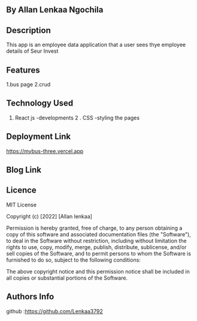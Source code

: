 ## By Allan Lenkaa Ngochila
## Description
This app is an employee data application that a user sees thye employee details of Seur Invest
## Features
1.bus page
2.crud


## Technology Used
1. React js -developments
2 . CSS -styling the pages
## Deployment Link
https://mybus-three.vercel.app
## Blog Link

## Licence
MIT License

Copyright (c) [2022] [Allan lenkaa]

Permission is hereby granted, free of charge, to any person obtaining a copy of this software and associated documentation files (the "Software"), to deal in the Software without restriction, including without limitation the rights to use, copy, modify, merge, publish, distribute, sublicense, and/or sell copies of the Software, and to permit persons to whom the Software is furnished to do so, subject to the following conditions:

The above copyright notice and this permission notice shall be included in all copies or substantial portions of the Software.

## Authors Info
github :https://github.com/Lenkaa3792